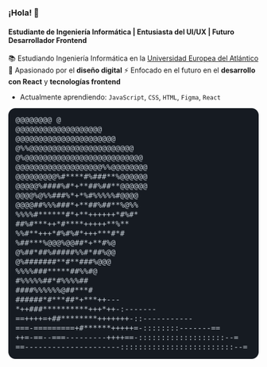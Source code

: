 ### ¡Hola! 👋  
#### Estudiante de Ingeniería Informática | Entusiasta del UI/UX | Futuro Desarrollador Frontend  

📚 Estudiando Ingeniería Informática en la [Universidad Europea del Atlántico](https://uneatlantico.es)  
🎨 Apasionado por el **diseño digital** 
⚡ Enfocado en el futuro en el **desarrollo con React** y **tecnologías frontend**  

- Actualmente aprendiendo: `JavaScript`, `CSS`, `HTML`, `Figma`, `React`  

![ascii](img/ascii.svg)
